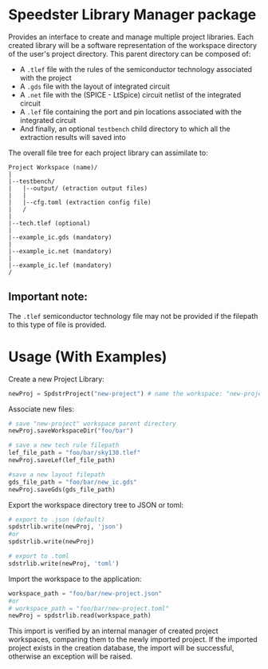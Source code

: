 # Speedster Library Manager package
Provides an interface to create and manage multiple project libraries.
Each created library will be a software representation of the workspace directory of the user's project directory. This parent directory can be composed of:
- A ```.tlef``` file with the rules of the semiconductor technology associated with the project
- A ```.gds``` file with the layout of integrated circuit
- A ```.net``` file with the (SPICE - LtSpice) circuit netlist of the integrated circuit
- A ```.lef``` file containing the port and pin locations associated with the integrated circuit
- And finally, an optional ```testbench``` child directory to which all the extraction results will saved into

The overall file tree for each project library can assimilate to:
```tree
Project Workspace (name)/
|
|--testbench/
|   |--output/ (etraction output files)
|   |
|   |--cfg.toml (extraction config file)
|   /
|
|--tech.tlef (optional)
|
|--example_ic.gds (mandatory)
|
|--example_ic.net (mandatory)
|
|--example_ic.lef (mandatory)
/
```

## Important note:

The ```.tlef``` semiconductor technology file may not be provided if the filepath to this type of file is provided.

# Usage (With Examples)
Create a new Project Library:
```Python
newProj = SpdstrProject("new-project") # name the workspace: "new-project"
```

Associate new files:
```Python
# save "new-project" workspace parent directory
newProj.saveWorkspaceDir("foo/bar")

# save a new tech rule filepath
lef_file_path = "foo/bar/sky130.tlef"
newProj.saveLef(lef_file_path)

#save a new layout filepath
gds_file_path = "foo/bar/new_ic.gds"
newProj.saveGds(gds_file_path)
```

Export the workspace directory tree to JSON or toml:
```Python
# export to .json (default)
spdstrlib.write(newProj, 'json')
#or
spdstrlib.write(newProj)

# export to .toml
sdstrlib.write(newProj, 'toml')
``` 

Import the workspace to the application:
```Python
workspace_path = "foo/bar/new-project.json"
#or 
# workspace_path = "foo/bar/new-project.toml"
newProj = spdstrlib.read(workspace_path)
```

This import is verified by an internal manager of created project workspaces, comparing them to the newly imported project. If the imported project exists in the creation database, the import will be successful, otherwise an exception will be raised.